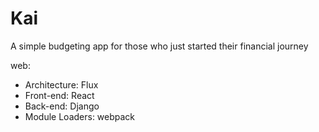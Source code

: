 # Kai #

A simple budgeting app for those who just started their financial journey

web:
* Architecture: Flux
* Front-end: React
* Back-end: Django
* Module Loaders: webpack
